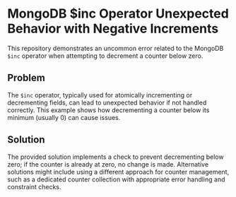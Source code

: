 # MongoDB $inc Operator Unexpected Behavior with Negative Increments

This repository demonstrates an uncommon error related to the MongoDB `$inc` operator when attempting to decrement a counter below zero.

## Problem
The `$inc` operator, typically used for atomically incrementing or decrementing fields, can lead to unexpected behavior if not handled correctly.  This example shows how decrementing a counter below its minimum (usually 0) can cause issues.

## Solution
The provided solution implements a check to prevent decrementing below zero; if the counter is already at zero, no change is made.  Alternative solutions might include using a different approach for counter management, such as a dedicated counter collection with appropriate error handling and constraint checks.